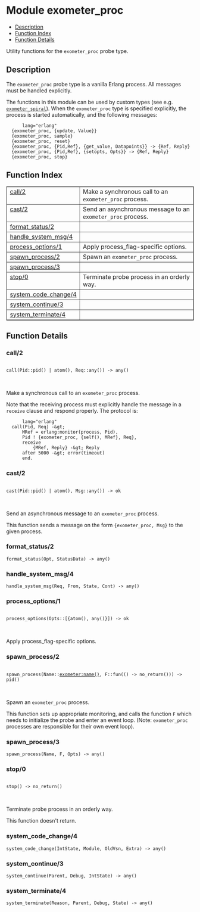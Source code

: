 

# Module exometer_proc #
* [Description](#description)
* [Function Index](#index)
* [Function Details](#functions)

Utility functions for the `exometer_proc` probe type.

<a name="description"></a>

## Description ##

The `exometer_proc` probe type is a vanilla Erlang process. All messages
must be handled explicitly.

The functions in this module can be used by custom types
(see e.g. [`exometer_spiral`](exometer_spiral.md)). When the `exometer_proc` type is
specified explicitly, the process is started automatically, and the
following messages:

```
      lang="erlang"
  {exometer_proc, {update, Value}}
  {exometer_proc, sample}
  {exometer_proc, reset}
  {exometer_proc, {Pid,Ref}, {get_value, Datapoints}} -> {Ref, Reply}
  {exometer_proc, {Pid,Ref}, {setopts, Opts}} -> {Ref, Reply}
  {exometer_proc, stop}
```
<a name="index"></a>

## Function Index ##


<table width="100%" border="1" cellspacing="0" cellpadding="2" summary="function index"><tr><td valign="top"><a href="#call-2">call/2</a></td><td>Make a synchronous call to an <code>exometer_proc</code> process.</td></tr><tr><td valign="top"><a href="#cast-2">cast/2</a></td><td>Send an asynchronous message to an <code>exometer_proc</code> process.</td></tr><tr><td valign="top"><a href="#format_status-2">format_status/2</a></td><td></td></tr><tr><td valign="top"><a href="#handle_system_msg-4">handle_system_msg/4</a></td><td></td></tr><tr><td valign="top"><a href="#process_options-1">process_options/1</a></td><td>Apply process_flag-specific options.</td></tr><tr><td valign="top"><a href="#spawn_process-2">spawn_process/2</a></td><td>Spawn an <code>exometer_proc</code> process.</td></tr><tr><td valign="top"><a href="#spawn_process-3">spawn_process/3</a></td><td></td></tr><tr><td valign="top"><a href="#stop-0">stop/0</a></td><td>Terminate probe process in an orderly way.</td></tr><tr><td valign="top"><a href="#system_code_change-4">system_code_change/4</a></td><td></td></tr><tr><td valign="top"><a href="#system_continue-3">system_continue/3</a></td><td></td></tr><tr><td valign="top"><a href="#system_terminate-4">system_terminate/4</a></td><td></td></tr></table>


<a name="functions"></a>

## Function Details ##

<a name="call-2"></a>

### call/2 ###

<pre><code>
call(Pid::pid() | atom(), Req::any()) -&gt; any()
</code></pre>
<br />

Make a synchronous call to an `exometer_proc` process.

Note that the receiving process must explicitly handle the message in a
`receive` clause and respond properly. The protocol is:

```
      lang="erlang"
  call(Pid, Req) -&gt;
      MRef = erlang:monitor(process, Pid),
      Pid ! {exometer_proc, {self(), MRef}, Req},
      receive
          {MRef, Reply} -&gt; Reply
      after 5000 -&gt; error(timeout)
      end.
```

<a name="cast-2"></a>

### cast/2 ###

<pre><code>
cast(Pid::pid() | atom(), Msg::any()) -&gt; ok
</code></pre>
<br />

Send an asynchronous message to an `exometer_proc` process.

This function sends a message on the form `{exometer_proc, Msg}` to the
given process.

<a name="format_status-2"></a>

### format_status/2 ###

`format_status(Opt, StatusData) -> any()`

<a name="handle_system_msg-4"></a>

### handle_system_msg/4 ###

`handle_system_msg(Req, From, State, Cont) -> any()`

<a name="process_options-1"></a>

### process_options/1 ###

<pre><code>
process_options(Opts::[{atom(), any()}]) -&gt; ok
</code></pre>
<br />

Apply process_flag-specific options.

<a name="spawn_process-2"></a>

### spawn_process/2 ###

<pre><code>
spawn_process(Name::<a href="http://www.erlang.org/doc/man/exometer.html#type-name">exometer:name()</a>, F::fun(() -&gt; no_return())) -&gt; pid()
</code></pre>
<br />

Spawn an `exometer_proc` process.

This function sets up appropriate monitoring, and calls the function `F`
which needs to initialize the probe and enter an event loop.
(Note: `exometer_proc` processes are responsible for their own event loop).

<a name="spawn_process-3"></a>

### spawn_process/3 ###

`spawn_process(Name, F, Opts) -> any()`

<a name="stop-0"></a>

### stop/0 ###

<pre><code>
stop() -&gt; no_return()
</code></pre>
<br />

Terminate probe process in an orderly way.

This function doesn't return.

<a name="system_code_change-4"></a>

### system_code_change/4 ###

`system_code_change(IntState, Module, OldVsn, Extra) -> any()`

<a name="system_continue-3"></a>

### system_continue/3 ###

`system_continue(Parent, Debug, IntState) -> any()`

<a name="system_terminate-4"></a>

### system_terminate/4 ###

`system_terminate(Reason, Parent, Debug, State) -> any()`

